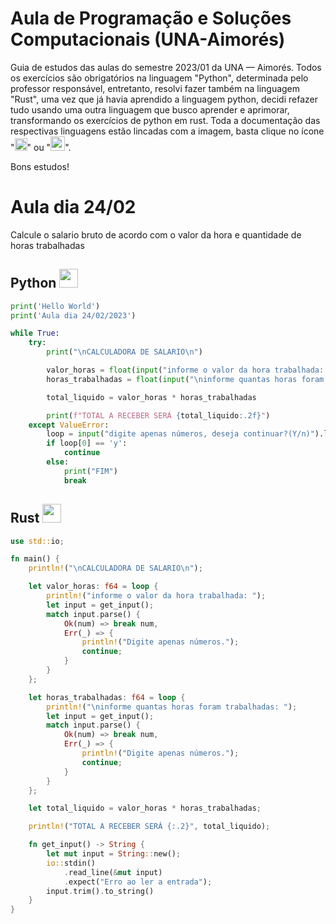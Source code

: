 # Aula de Programação e Soluções Computacionais (UNA-Aimorés)

<link rel="stylesheet" href="https://cdn.jsdelivr.net/gh/devicons/devicon@v2.15.1/devicon.min.css">
          
Guia de estudos das aulas do semestre 2023/01 da UNA — Aimorés. Todos os exercícios são obrigatórios na linguagem "Python", determinada pelo professor responsável, entretanto, resolvi fazer também na linguagem "Rust", uma vez que já havia aprendido a linguagem python, decidi refazer tudo usando uma outra linguagem que busco aprender e aprimorar, transformando os exercícios de python em rust. Toda a documentação das respectivas linguagens estão lincadas com a imagem, basta clique no ícone "<a href="https://docs.python.org/3/"><img src="https://cdn.jsdelivr.net/gh/devicons/devicon/icons/python/python-original.svg" width=20 align='sub'/></a>" ou "<a href='https://devdocs.io/rust/'><img style="background-color: white" src="https://cdn.jsdelivr.net/gh/devicons/devicon/icons/rust/rust-plain.svg" width=23 align='sub'/></a>". 


Bons estudos!

# Aula dia 24/02

Calcule o salario bruto de acordo com o valor da hora e quantidade de horas trabalhadas

## Python <a href="https://docs.python.org/3/"><img src="https://cdn.jsdelivr.net/gh/devicons/devicon/icons/python/python-original.svg" width=30 align='text-top'/></a>

```py
print('Hello World')
print('Aula dia 24/02/2023')

while True:
    try:
        print("\nCALCULADORA DE SALARIO\n")

        valor_horas = float(input("informe o valor da hora trabalhada: "))
        horas_trabalhadas = float(input("\ninforme quantas horas foram trabalhadas: "))

        total_liquido = valor_horas * horas_trabalhadas

        print(f"TOTAL A RECEBER SERÁ {total_liquido:.2f}")
    except ValueError:
        loop = input("digite apenas números, deseja continuar?(Y/n)").lower()
        if loop[0] == 'y':
            continue
        else:
            print("FIM")
            break
```

## Rust <a href='https://devdocs.io/rust/'><img style="background-color: white" src="https://cdn.jsdelivr.net/gh/devicons/devicon/icons/rust/rust-plain.svg" width=30 align='text-top'/></a>


```rs
use std::io;

fn main() {
    println!("\nCALCULADORA DE SALARIO\n");

    let valor_horas: f64 = loop {
        println!("informe o valor da hora trabalhada: ");
        let input = get_input();
        match input.parse() {
            Ok(num) => break num,
            Err(_) => {
                println!("Digite apenas números.");
                continue;
            }
        }
    };

    let horas_trabalhadas: f64 = loop {
        println!("\ninforme quantas horas foram trabalhadas: ");
        let input = get_input();
        match input.parse() {
            Ok(num) => break num,
            Err(_) => {
                println!("Digite apenas números.");
                continue;
            }
        }
    };

    let total_liquido = valor_horas * horas_trabalhadas;

    println!("TOTAL A RECEBER SERÁ {:.2}", total_liquido);

    fn get_input() -> String {
        let mut input = String::new();
        io::stdin()
            .read_line(&mut input)
            .expect("Erro ao ler a entrada");
        input.trim().to_string()
    }
}
```